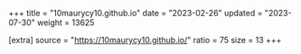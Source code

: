 +++
title = "10maurycy10.github.io"
date = "2023-02-26"
updated = "2023-07-30"
weight = 13625

[extra]
source = "https://10maurycy10.github.io/"
ratio = 75
size = 13
+++
